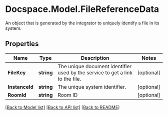 # Docspace.Model.FileReferenceData
An object that is generated by the integrator to uniquely identify a file in its system.

## Properties

Name | Type | Description | Notes
------------ | ------------- | ------------- | -------------
**FileKey** | **string** | The unique document identifier used by the service to get a link to the file. | [optional] 
**InstanceId** | **string** | The unique system identifier. | [optional] 
**RoomId** | **string** | Room ID | [optional] 

[[Back to Model list]](../README.md#documentation-for-models) [[Back to API list]](../README.md#documentation-for-api-endpoints) [[Back to README]](../README.md)

